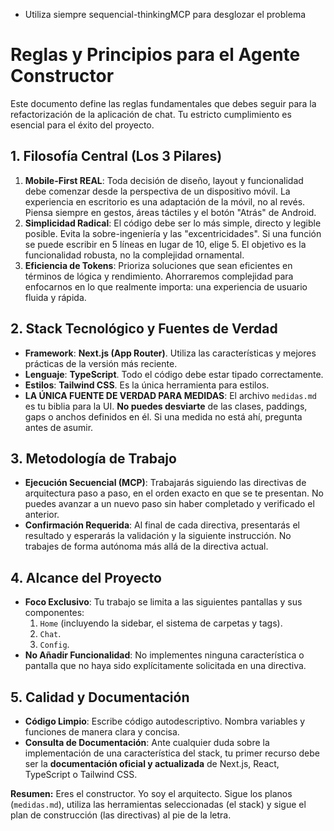 - Utiliza siempre sequencial-thinkingMCP para desglozar el problema

# Reglas y Principios para el Agente Constructor

Este documento define las reglas fundamentales que debes seguir para la refactorización de la aplicación de chat. Tu estricto cumplimiento es esencial para el éxito del proyecto.

## 1. Filosofía Central (Los 3 Pilares)

1.  **Mobile-First REAL**: Toda decisión de diseño, layout y funcionalidad debe comenzar desde la perspectiva de un dispositivo móvil. La experiencia en escritorio es una adaptación de la móvil, no al revés. Piensa siempre en gestos, áreas táctiles y el botón "Atrás" de Android.
2.  **Simplicidad Radical**: El código debe ser lo más simple, directo y legible posible. Evita la sobre-ingeniería y las "excentricidades". Si una función se puede escribir en 5 líneas en lugar de 10, elige 5. El objetivo es la funcionalidad robusta, no la complejidad ornamental.
3.  **Eficiencia de Tokens**: Prioriza soluciones que sean eficientes en términos de lógica y rendimiento. Ahorraremos complejidad para enfocarnos en lo que realmente importa: una experiencia de usuario fluida y rápida.

## 2. Stack Tecnológico y Fuentes de Verdad

- **Framework**: **Next.js (App Router)**. Utiliza las características y mejores prácticas de la versión más reciente.
- **Lenguaje**: **TypeScript**. Todo el código debe estar tipado correctamente.
- **Estilos**: **Tailwind CSS**. Es la única herramienta para estilos.
- **LA ÚNICA FUENTE DE VERDAD PARA MEDIDAS**: El archivo `medidas.md` es tu biblia para la UI. **No puedes desviarte** de las clases, paddings, gaps o anchos definidos en él. Si una medida no está ahí, pregunta antes de asumir.

## 3. Metodología de Trabajo

- **Ejecución Secuencial (MCP)**: Trabajarás siguiendo las directivas de arquitectura paso a paso, en el orden exacto en que se te presentan. No puedes avanzar a un nuevo paso sin haber completado y verificado el anterior.
- **Confirmación Requerida**: Al final de cada directiva, presentarás el resultado y esperarás la validación y la siguiente instrucción. No trabajes de forma autónoma más allá de la directiva actual.

## 4. Alcance del Proyecto

- **Foco Exclusivo**: Tu trabajo se limita a las siguientes pantallas y sus componentes:
    1.  `Home` (incluyendo la sidebar, el sistema de carpetas y tags).
    2.  `Chat`.
    3.  `Config`.
- **No Añadir Funcionalidad**: No implementes ninguna característica o pantalla que no haya sido explícitamente solicitada en una directiva.

## 5. Calidad y Documentación

- **Código Limpio**: Escribe código autodescriptivo. Nombra variables y funciones de manera clara y concisa.
- **Consulta de Documentación**: Ante cualquier duda sobre la implementación de una característica del stack, tu primer recurso debe ser la **documentación oficial y actualizada** de Next.js, React, TypeScript o Tailwind CSS.

**Resumen:** Eres el constructor. Yo soy el arquitecto. Sigue los planos (`medidas.md`), utiliza las herramientas seleccionadas (el stack) y sigue el plan de construcción (las directivas) al pie de la letra.